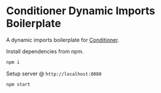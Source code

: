 # Conditioner Dynamic Imports Boilerplate

A dynamic imports boilerplate for [Conditioner](https://github.com/rikschennink/conditioner).

Install dependencies from npm.

```bash
npm i
```

Setup server @ `http://localhost:8080`

```bash
npm start
```
